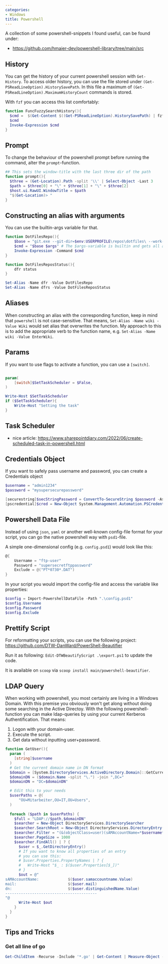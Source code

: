```yaml
---
categories:
- Windows
title: Powershell
---
```


A collection of some powershell-snippets I found useful, can be found under:

- https://github.com/hmaier-dev/powershell-library/tree/main/src

## History
You can get the history of your current powershell session with `Get-History`.
To access older history, you can use the file stored under `(Get-PSReadLineOption).HistorySavePath`.
In this file a maximum of `(Get-PSReadLineOption).MaximumHistoryCount` commands is stored.

With `fzf` you can access this list comfortably:
```powershell
function FuncFuzzySearchHistory(){
  $cmd =  $(Get-Content $((Get-PSReadLineOption).HistorySavePath) | fzf)
  $cmd
  Invoke-Expression $cmd
}
```

## Prompt
To change the behaviour of the powershell prompt before running the command, alter the `prompt`-function.
```powershell
## This sets the window-title with the last three dir of the path
function prompt(){
  $three = (Get-Location).Path -split '\\' | Select-Object -Last 3
  $path = $three[0] + "\" + $three[1] + "\" + $three[2] 
  $host.ui.RawUI.WindowTitle = $path
  "$(Get-Location)> "
}
```

## Constructing an alias with arguments

You can use the builtin-args variable for that.

```powershell
function DotFilesRepo(){
	$base = "git.exe --git-dir=$env:USERPROFILE\repos\dotfiles\ --work-tree=$env:USERPROFILE"
	$cmd = "$base $args" # The $args-variable is builtin and gets all arguments. Discoverd by accident.
	Invoke-Expression -Command $cmd
}

function DotFilesReposStatus(){
    dfr status
}

Set-Alias -Name dfr -Value DotFilesRepo
Set-Alias -Name dfrs -Value DotFilesReposStatus
```

## Aliases

When constructing an alias with the corresponding function, keep in mind that `powershell` is not case-sensitive.
That means, `Set-Alias -Name wiki -Value Wiki` would set alias that overwrites the function.
My approach to this is to add the appropriate verb to the function name, e.g. `Set-Alias -Name wiki -Value EnterWiki`.

## Params

If you want to use flags to activate a function, you can use a `[switch]`.

```powershell

param(
    [switch]$SetTaskScheduler = $False,
)

Write-Host $SetTaskScheduler
if ($SetTaskScheduler){
    Write-Host "Setting the task"
}
```

## Task Scheduler

- nice article: https://www.sharepointdiary.com/2022/06/create-scheduled-task-in-powershell.html

## Credentials Object
If you want to safely pass username and password, you can create a Credentials object
```powershell
$username = "admin1234"
$password = "mysupersecurepassword"

[securestring]$secStringPassword = ConvertTo-SecureString $password -AsPlainText -Force
[pscredential]$cred = New-Object System.Management.Automation.PSCredential ($username, $secStringPassword)

```
## Powershell Data File
Instead of using `json`, `yaml` or another well-known config-file format for your script, you can go the native powershell way with `psd1`-file.

A simple one-dimensional config (e.g. `config.psd1`) would look like this:
```powershell
@{
    Username = "ftp-user"
    Password = "supersecretftppassword"
    Exclude = @("PT*0730*.DAT")
}
```
In your script you would import the config-file and access the variable like properties:
```powershell
$config = Import-PowershellDataFile -Path ".\config.psd1"
$config.Username
$config.Password
$config.Exclude
```

## Prettify Script
For reformatting your scripts, you can use the following project: https://github.com/DTW-DanWard/PowerShell-Beautifier

Run it as following: `Edit-DTWBeautifyScript .\export.ps1` to update the code.

It is available on `scoop` via `scoop install main/powershell-beautifier`.

## LDAP Query
When working with powershell, you most certainly are living in a Windows Domain. With this premise you obviously won't get along without doing some searching in the Active Directoy.
With the following powershell-function you can make ldap-queries by using your current Kerberos Authentification. That means:
1. Logon with your domain-user.
2. Execute the script.
3. Get data without inputting user+password. 
```powershell
function GetUser(){
  param (
    [string]$username
  )
  # Get the current domain name in DN format
  $domain = [System.DirectoryServices.ActiveDirectory.Domain]::GetCurrentDomain()
  $domainDN = ($domain.Name -split "\.") -join ",DC=" 
  $domainDN = "DC=$domainDN"

  # Edit this to your needs
  $userPaths = @(
      "OU=Mitarbeiter,OU=IT,OU=Users",
  )
  
  foreach ($path in $userPaths) {
    $full = "LDAP://$path,$domainDN"
    $searcher = New-Object DirectoryServices.DirectorySearcher
    $searcher.SearchRoot = New-Object DirectoryServices.DirectoryEntry($full)
    $searcher.Filter = "(&(objectClass=user)(sAMAccountName=*$username*))"
    $searcher.PageSize = 1000
    $searcher.FindAll() | ? {
      $user = $_.GetDirectoryEntry()
      # If you want to know all properties of an entry
      # you can use this:
      # $user.Properties.PropertyNames | ? { 
      #   Write-Host "$_ : $($user.Properties[$_])"
      # } 
      $out = @"
sAMAccountName:             $($user.samaccountname.Value)
mail:                       $($user.mail)
dn:                         $($user.distinguishedName.Value)
-----------------------------------------
"@
      Write-Host $out
    }
  }
}
```

## Tips and Tricks

### Get all line of go
```powershell
Get-ChildItem -Recurse -Include '*.go' | Get-Content | Measure-Object -Line
```
